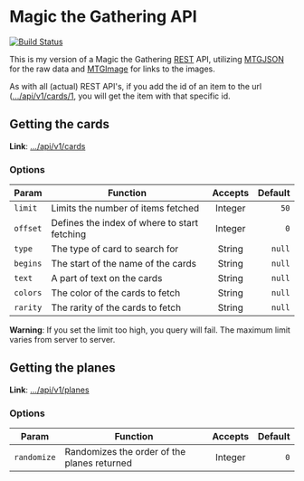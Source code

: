 # Magic the Gathering API #

[![Build Status](https://travis-ci.org/cmandersen/mtg-api.png?branch=development)](https://travis-ci.org/cmandersen/mtg-api)

This is my version of a Magic the Gathering [REST](http://en.wikipedia.org/wiki/REST) API, utilizing [MTGJSON](http://mtgjson.com/) for the raw data and [MTGImage](http://mtgimage.com/) for links to the images.

As with all (actual) REST API's, if you add the id of an item to the url ([.../api/v1/cards/1](http://mtg.cmandersen.com/api/v1/cards/1), you will get the item with that specific id.


## Getting the cards ##

**Link**: [.../api/v1/cards](http://mtg.cmandersen.com/api/v1/cards)

### Options ###

| Param    | Function                                      | Accepts    | Default   |
| -------- | --------------------------------------------- |:----------:| ---------:|
| `limit`  | Limits the number of items fetched            | Integer    |      `50` |
| `offset` | Defines the index of where to start fetching  | Integer    |       `0` |
| `type`   | The type of card to search for                | String     |    `null` |
| `begins` | The start of the name of the cards            | String     |    `null` |
| `text`   | A part of text on the cards                   | String     |    `null` |
| `colors` | The color of the cards to fetch               | String     |    `null` |
| `rarity` | The rarity of the cards to fetch              | String     |    `null` |

**Warning**: If you set the limit too high, you query will fail. The maximum limit varies from server to server.


## Getting the planes ##

**Link**: [.../api/v1/planes](http://mtg.cmandersen.com/api/v1/planes)

### Options ###

| Param        | Function                                      | Accepts    | Default   |
| ------------ | --------------------------------------------- |:----------:| ---------:|
| `randomize`  | Randomizes the order of the planes returned   | Integer    |       `0` |